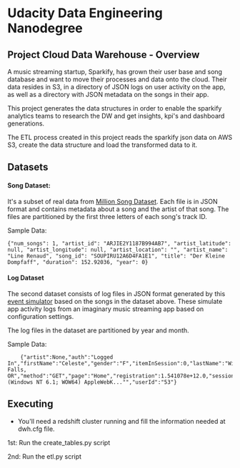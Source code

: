 # Udacity Data Engineering Nanodegree
## Project Cloud Data Warehouse - Overview

A music streaming startup, Sparkify, has grown their user base and song database and want to move their processes and data onto the cloud. Their data resides in S3, in a directory of JSON logs on user activity on the app, as well as a directory with JSON metadata on the songs in their app.

This project generates the data structures in order to enable the sparkify analytics teams to research the DW and get insights, kpi's and dashboard generations.

The ETL process created in this project reads the sparkify json data on AWS S3, create the data structure and load the transformed data to it.

## Datasets
#### Song Dataset: 
It's a subset of real data from [Million Song Dataset](https://labrosa.ee.columbia.edu/millionsong/). Each file is in JSON format and contains metadata about a song and the artist of that song. The files are partitioned by the first three letters of each song's track ID.

Sample Data:
```
{"num_songs": 1, "artist_id": "ARJIE2Y1187B994AB7", "artist_latitude": null, "artist_longitude": null, "artist_location": "", "artist_name": "Line Renaud", "song_id": "SOUPIRU12A6D4FA1E1", "title": "Der Kleine Dompfaff", "duration": 152.92036, "year": 0}
```

#### Log Dataset
The second dataset consists of log files in JSON format generated by this  [event simulator](https://github.com/Interana/eventsim)  based on the songs in the dataset above. These simulate app activity logs from an imaginary music streaming app based on configuration settings.

The log files in the dataset are partitioned by year and month.

Sample Data: 
```
    {"artist":None,"auth":"Logged In","firstName":"Celeste","gender":"F","itemInSession":0,"lastName":"Williams","length":NaN,"level":"free","location":"Klamath Falls, OR","method":"GET","page":"Home","registration":1.541078e+12.0,"sessionId":438,"song":None,"status":200,"ts":1541990217796,"userAgent":"\"Mozilla\/5.0 (Windows NT 6.1; WOW64) AppleWebK..."","userId":"53"}
```

## Executing
* You'll need a redshift cluster running and fill the information needed at dwh.cfg file.

1st: Run the create_tables.py script

2nd: Run the etl.py script

